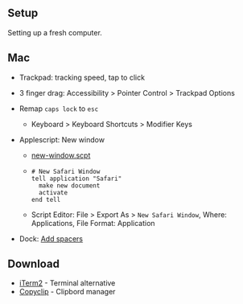 ## Setup
Setting up a fresh computer.

## Mac
- Trackpad: tracking speed, tap to click
- 3 finger drag: Accessibility > Pointer Control > Trackpad Options

- Remap `caps lock` to `esc`
    - Keyboard > Keyboard Shortcuts > Modifier Keys
- Applescript: New window
    - [new-window.scpt](https://github.com/rileynwong/dotfiles-old/blob/master/chrome-new-window.scpt)
    -
      ```
      # New Safari Window
      tell application "Safari"
        make new document
        activate
      end tell
      ```
    - Script Editor: File > Export As > `New Safari Window`, Where: Applications, File Format: Application 

 
- Dock: [Add spacers](https://www.macrumors.com/how-to/group-app-icons-macos-dock/)

## Download
- [iTerm2](https://iterm2.com) - Terminal alternative 
- [Copyclip](https://apps.apple.com/us/app/copyclip-clipboard-history/id595191960?mt=12) - Clipbord manager

